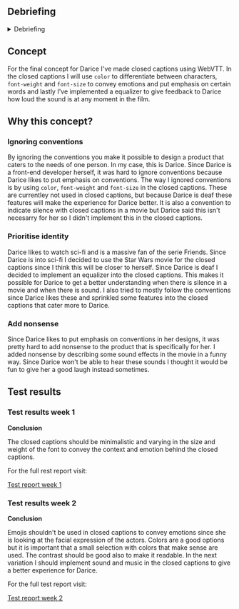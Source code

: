 ## Debriefing

<details>
<summary>Debriefing</summary>
<br>
The case I got assigned to is that of Darice de Cuba. Darice has become deaf at
a late age which means she has a rememberance of speech and sounds. A hobby of
hers is to watch films and Netflix, but the problem she has been experiencing
because of her inability to hear, is that a lot of nuance is lost while watching
the film. A lot of movies offer closed captions but these are so neutral that
the context and emotion behind certain words is lost.

**Design Challenge**

How can we design closed captions in a way that the tension and sensation from
the sound of movies isn't lost in the closed captions.

</details>

## Concept

For the final concept for Darice I've made closed captions using WebVTT. In the closed captions I will use `color` to differentiate between characters, `font-weight` and `font-size` to convey emotions and put emphasis on certain words and lastly I've implemented a equalizer to give feedback to Darice how loud the sound is at any moment in the film.

## Why this concept?

### Ignoring conventions

By ignoring the conventions you make it possible to design a product that caters to the needs of one person. In my case, this is Darice. Since Darice is a front-end developer herself, it was hard to ignore conventions because Darice likes to put emphasis on conventions. The way I ignored conventions is by using `color`, `font-weight` and `font-size` in the closed captions. These are currentley not used in closed captions, but because Darice is deaf these features will make the experience for Darice better. It is also a convention to indicate silence with closed captions in a movie but Darice said this isn't necesarry for her so I didn't implement this in the closed captions.

### Prioritise identity

Darice likes to watch sci-fi and is a massive fan of the serie Friends. Since Darice is into sci-fi I decided to use the Star Wars movie for the closed captions since I think this will be closer to herself. Since Darice is deaf I decided to implement an equalizer into the closed captions. This makes it possible for Darice to get a better understanding when there is silence in a movie and when there is sound. I also tried to mostly follow the conventions since Darice likes these and sprinkled some features into the closed captions that cater more to Darice.

### Add nonsense

Since Darice likes to put emphasis on conventions in her designs, it was pretty hard to add nonsense to the product that is specifically for her. I added nonsense by describing some sound effects in the movie in a funny way. Since Darice won't be able to hear these sounds I thought it would be fun to give her a good laugh instead sometimes.  

## Test results

### Test results week 1

**Conclusion**

The closed captions should be minimalistic and varying in the size and weight of
the font to convey the context and emotion behind the closed captions.

For the full rest report visit:

[Test report week 1](https://github.com/benl95/human-centered-design-2021/wiki/Testverslag---7-april)

### Test results week 2

**Conclusion**

Emojis shouldn't be used in closed captions to convey emotions since she is
looking at the facial expression of the actors. Colors are a good options but it
is important that a small selection with colors that make sense are used. The
contrast should be good also to make it readable. In the next variation I should
implement sound and music in the closed captions to give a better experience for
Darice.

For the full test report visit:

[Test report week 2](https://github.com/benl95/human-centered-design-2021/wiki/Testverslag---14-april)
